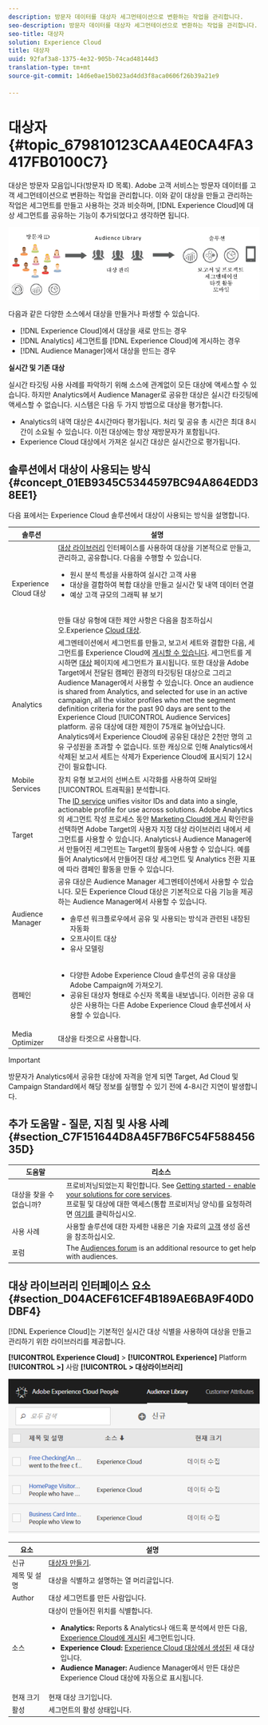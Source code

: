 ```yaml
---
description: 방문자 데이터를 대상자 세그먼테이션으로 변환하는 작업을 관리합니다.
seo-description: 방문자 데이터를 대상자 세그먼테이션으로 변환하는 작업을 관리합니다.
seo-title: 대상자
solution: Experience Cloud
title: 대상자
uuid: 92faf3a8-1375-4e32-905b-74cad48144d3
translation-type: tm+mt
source-git-commit: 14d6e0ae15b023ad4dd3f8aca0606f26b39a21e9

---
```



# 대상자{#topic_679810123CAA4E0CA4FA3417FB0100C7}

대상은 방문자 모음입니다(방문자 ID 목록). Adobe 고객 서비스는 방문자 데이터를 고객 세그먼테이션으로 변환하는 작업을 관리합니다. 이와 같이 대상을 만들고 관리하는 작업은 세그먼트를 만들고 사용하는 것과 비슷하며, [!DNL Experience Cloud]에 대상 세그먼트를 공유하는 기능이 추가되었다고 생각하면 됩니다.

![](assets/audiences.png)

다음과 같은 다양한 소스에서 대상을 만들거나 파생할 수 있습니다. 

* [!DNL Experience Cloud]에서 대상을 새로 만드는 경우
* [!DNL Analytics] 세그먼트를 [!DNL Experience Cloud]에 게시하는 경우
* [!DNL Audience Manager]에서 대상을 만드는 경우

**실시간 및 기존 대상**

실시간 타깃팅 사용 사례를 파악하기 위해 소스에 관계없이 모든 대상에 액세스할 수 있습니다. 하지만 Analytics에서 Audience Manager로 공유한 대상은 실시간 타깃팅에 액세스할 수 없습니다. 시스템은 다음 두 가지 방법으로 대상을 평가합니다.

* Analytics의 내역 대상은 4시간마다 평가됩니다. 처리 및 공유 총 시간은 최대 8시간이 소요될 수 있습니다.  이전 대상에는 항상 재방문자가 포함됩니다.
* Experience Cloud 대상에서 가져온 실시간 대상은 실시간으로 평가됩니다.

## 솔루션에서 대상이 사용되는 방식 {#concept_01EB9345C5344597BC94A864EDD38EE1}

다음 표에서는 Experience Cloud 솔루션에서 대상이 사용되는 방식을 설명합니다.

| 솔루션 | 설명 |
|--- |--- |
| Experience Cloud 대상 | [대상 라이브러리](../audience-library/audience-library.md) 인터페이스를 사용하여 대상을 기본적으로 만들고, 관리하고, 공유합니다. 다음을 수행할 수 있습니다.<ul><li>원시 분석 특성을 사용하여 실시간 고객 사용</li><li>대상을 결합하여 복합 대상을 만들고 실시간 및 내역 데이터 연결</li><li>예상 고객 규모의 그래픽 뷰 보기</li></ul><br>만들 대상 유형에 대한 제안 사항은 다음을 참조하십시오.Experience [Cloud 대상](https://helpx.adobe.com/marketing-cloud-core/kb/People/Audience-Creation-Options.html). |
| Analytics | 세그멘테이션에서 세그먼트를 만들고, 보고서 세트와 결합한 다음, 세그먼트를 Experience Cloud에 [게시할 수 있습니다](../audience-library/audience-library.md). 세그먼트를 게시하면 [대상](../audience-library/audience-library.md) 페이지에 세그먼트가 표시됩니다. 또한 대상을 Adobe Target에서 전달된 캠페인 환경의 타깃팅된 대상으로 그리고 Audience Manager에서 사용할 수 있습니다. Once an audience is shared from Analytics, and selected for use in an active campaign, all the visitor profiles who met the segment definition criteria for the past 90 days are sent to the Experience Cloud [!UICONTROL Audience Services] platform. 공유 대상에 대한 제한이 75개로 늘어났습니다. Analytics에서 Experience Cloud에 공유된 대상은 2천만 명의 고유 구성원을 초과할 수 없습니다. 또한 캐싱으로 인해 Analytics에서 삭제된 보고서 세트는 삭제가 Experience Cloud에 표시되기 12시간이 필요합니다. |
| Mobile Services | 장치 유형 보고서의 선버스트 시각화를 사용하여 모바일 [!UICONTROL 트래픽을] 분석합니다. |
| Target | The [ID service](https://docs.adobe.com/content/help/en/id-service/using/home.html) unifies visitor IDs and data into a single, actionable profile for use across solutions. Adobe Analytics의 세그먼트 작성 프로세스 동안 [Marketing Cloud에 게시](../audience-library/audience-library.md) 확인란을 선택하면 Adobe Target의 사용자 지정 대상 라이브러리 내에서 세그먼트를 사용할 수 있습니다. Analytics나 Audience Manager에서 만들어진 세그먼트는 Target의 활동에 사용할 수 있습니다.  예를 들어 Analytics에서 만들어진 대상 세그먼트 및 Analytics 전환 지표에 따라 캠페인 활동을 만들 수 있습니다. |
| Audience Manager | 공유 대상은 Audience Manager 세그멘테이션에서 사용할 수 있습니다. 모든 Experience Cloud 대상은 기본적으로 다음 기능을 제공하는 Audience Manager에서 사용할 수 있습니다.<ul><li>솔루션 워크플로우에서 공유 및 사용되는 방식과 관련된 내장된 자동화</li><li>오프사이트 대상</li><li>유사 모델링</li></ul> |
| 캠페인 | <ul><li>다양한 Adobe Experience Cloud 솔루션의 공유 대상을 Adobe Campaign에 가져오기.</li><li>공유된 대상자 형태로 수신자 목록을 내보냅니다. 이러한 공유 대상은 사용하는 다른 Adobe Experience Cloud 솔루션에서 사용할 수 있습니다.</li></ul> |
| Media Optimizer | 대상을 타겟으로 사용합니다. |

>[!IMPORTANT]
>
>방문자가 Analytics에서 공유한 대상에 자격을 얻게 되면 Target, Ad Cloud 및 Campaign Standard에서 해당 정보를 실행할 수 있기 전에 4-8시간 지연이 발생합니다.

## 추가 도움말 - 질문, 지침 및 사용 사례 {#section_C7F151644D8A45F7B6FC54F58845635D}

| 도움말 | 리소스 |
|--- |--- |
| 대상을 찾을 수 없습니까? | 프로비저닝되었는지 확인합니다. See [Getting started - enable your solutions for core services](../core-services/core-services.md).<br>프로필 및 대상에 대한 액세스(통합 프로비저닝 양식)를 요청하려면 [여기를](https://www.adobe.com/go/audiences) 클릭하십시오. |
| 사용 사례 | 사용할 솔루션에 대한 자세한 내용은 기술 자료의 [고객](https://helpx.adobe.com/marketing-cloud-core/kb/People/Audience-Creation-Options.html) 생성 옵션을 참조하십시오. |
| 포럼 | The [Audiences forum](https://forums.adobe.com/community/experience-cloud/platform/core-services/people-service/audiences) is an additional resource to get help with audiences. |

## 대상 라이브러리 인터페이스 요소 {#section_D04ACEF61CEF4B189AE6BA9F40D0DBF4}

[!DNL Experience Cloud]는 기본적인 실시간 대상 식별을 사용하여 대상을 만들고 관리하기 위한 라이브러리를 제공합니다.

**[!UICONTROL Experience Cloud]** > **[!UICONTROL Experience]** Platform **[!UICONTROL >]** 사람 **[!UICONTROL > 대상라이브러리]**

![](assets/audience_library.png)

| 요소 | 설명 |
|--- |--- |
| 신규 | [대상자 만들기](../audience-library/audience-library.md). |
| 제목 및 설명 | 대상을 식별하고 설명하는 열 머리글입니다. |
| Author | 대상 세그먼트를 만든 사람입니다. |
| 소스 | 대상이 만들어진 위치를 식별합니다.<ul><li>**Analytics:** Reports &amp; Analytics나 애드혹 분석에서 만든 다음, [Experience Cloud에 게시된](../audience-library/audience-library.md) 세그먼트입니다.</li><li>**Experience Cloud:** [Experience Cloud 대상에서 생성된](../audience-library/audience-library.md) 새 대상입니다.</li><li>**Audience Manager:** Audience Manager에서 만든 대상은 Experience Cloud 대상에 자동으로 표시됩니다.</li></ul> |
| 현재 크기 | 현재 대상 크기입니다. |
| 활성 | 세그먼트의 활성 상태입니다. |
